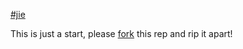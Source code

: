 [#jie][1]

This is just a start, please [fork][8] this rep and rip it apart!

[1]: http://rafaelcastrocouto.github.io/jie
[2]: https://github.com/oliver-moran/jimp
[3]: https://github.com/evanw/glfx.js
[4]: https://github.com/dli/paint
[5]: http://johndyer.name/lab/colorpicker/
[6]: http://stackoverflow.com/questions/133675/red-eye-reduction-algorithm
[7]: http://stackoverflow.com/questions/24093263/set-font-awesome-icons-as-cursor-is-this-possible
[8]: https://github.com/rafaelcastrocouto/jie/fork
